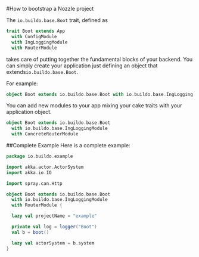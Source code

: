 #How to bootstrap a  Nozzle project

The `io.buildo.base.Boot` trait, defined as
```scala
trait Boot extends App
  with ConfigModule
  with IngLoggingModule
  with RouterModule
```

takes care of putting together the fundamental blocks of your backend.
You can simply create your application just defining an object that extends`io.buildo.base.Boot`.

For example:
```scala
object Boot extends io.buildo.base.Boot with io.buildo.base.IngLogging
```

You can add new modules to your app mixing your cake traits with your application object.
```scala
object Boot extends io.buildo.base.Boot
  with io.buildo.base.IngLoggingModule
  with ConcreteRouterModule
```

##Complete Example
Here is a complete example:
```scala
package io.buildo.example

import akka.actor.ActorSystem
import akka.io.IO

import spray.can.Http

object Boot extends io.buildo.base.Boot
  with io.buildo.base.IngLoggingModule
  with RouterModule {

  lazy val projectName = "example"

  private val log = logger("Boot")
  val b = boot()

  lazy val actorSystem = b.system
}
```